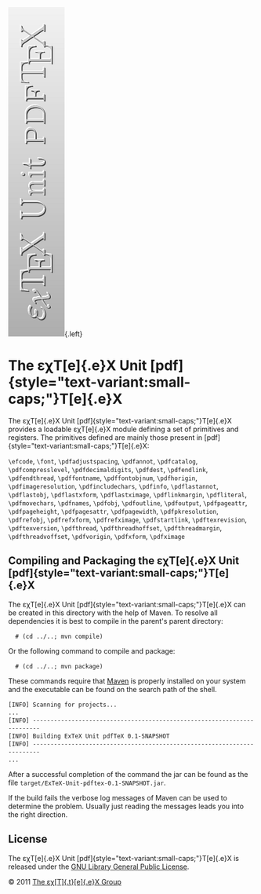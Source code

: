 ![](src/images/ExTeX-Unit-pdftex-side.png){.left}

The εχT[e]{.e}X Unit [pdf]{style="text-variant:small-caps;"}T[e]{.e}X
=====================================================================

The εχT[e]{.e}X Unit [pdf]{style="text-variant:small-caps;"}T[e]{.e}X
provides a loadable εχT[e]{.e}X module defining a set of primitives and
registers. The primitives defined are mainly those present in
[pdf]{style="text-variant:small-caps;"}T[e]{.e}X:

`\efcode`, `\font`, `\pdfadjustspacing`, `\pdfannot`, `\pdfcatalog`,
`\pdfcompresslevel`, `\pdfdecimaldigits`, `\pdfdest`, `\pdfendlink`,
`\pdfendthread`, `\pdffontname`, `\pdffontobjnum`, `\pdfhorigin`,
`\pdfimageresolution`, `\pdfincludechars`, `\pdfinfo`, `\pdflastannot`,
`\pdflastobj`, `\pdflastxform`, `\pdflastximage`, `\pdflinkmargin`,
`\pdfliteral`, `\pdfmovechars`, `\pdfnames`, `\pdfobj`, `\pdfoutline`,
`\pdfoutput`, `\pdfpageattr`, `\pdfpageheight`, `\pdfpagesattr`,
`\pdfpagewidth`, `\pdfpkresolution`, `\pdfrefobj`, `\pdfrefxform`,
`\pdfrefximage`, `\pdfstartlink`, `\pdftexrevision`, `\pdftexversion`,
`\pdfthread`, `\pdfthreadhoffset`, `\pdfthreadmargin`,
`\pdfthreadvoffset`, `\pdfvorigin`, `\pdfxform`, `\pdfximage`

Compiling and Packaging the εχT[e]{.e}X Unit [pdf]{style="text-variant:small-caps;"}T[e]{.e}X
---------------------------------------------------------------------------------------------

The εχT[e]{.e}X Unit [pdf]{style="text-variant:small-caps;"}T[e]{.e}X
can be created in this directory with the help of Maven. To resolve all
dependencies it is best to compile in the parent\'s parent directory:

      # (cd ../..; mvn compile)

Or the following command to compile and package:

      # (cd ../..; mvn package)

These commands require that [Maven](http://maven.apache.org) is properly
installed on your system and the executable can be found on the search
path of the shell.

``` {.output}
[INFO] Scanning for projects...
...                                                                         
[INFO] ------------------------------------------------------------------------
[INFO] Building ExTeX Unit pdfTeX 0.1-SNAPSHOT
[INFO] ------------------------------------------------------------------------
...
```

After a successful completion of the command the jar can be found as the
file `target/ExTeX-Unit-pdftex-0.1-SNAPSHOT.jar`.

If the build fails the verbose log messages of Maven can be used to
determine the problem. Usually just reading the messages leads you into
the right direction.

License
-------

The εχT[e]{.e}X Unit [pdf]{style="text-variant:small-caps;"}T[e]{.e}X is
released under the [GNU Library General Public License](LICENSE.html).

© 2011 [The εχ[T]{.t}[e]{.e}X Group](mailto:extex@dante.de)

